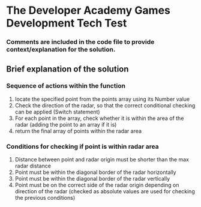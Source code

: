 # The Developer Academy Games Development Tech Test

### Comments are included in the code file to provide context/explanation for the solution. 

## Brief explanation of the solution

### Sequence of actions within the function
1. locate the specified point from the points array using its Number value
2. Check the direction of the radar, so that the correct conditional checking can be applied (Switch statement)
3. For each point in the array, check whether it is within the area of the radar (adding the point to an array if it is)
4. return the final array of points within the radar area

### Conditions for checking if point is within radar area
1. Distance between point and radar origin must be shorter than the max radar distance
2. Point must be within the diagonal border of the radar horizontally
3. Point must be within the diagonal border of the radar vertically
4. Point must be on the correct side of the radar origin depending on direction of the radar (checked as absolute values are used for checking the previous conditions)
